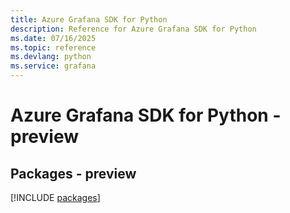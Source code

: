 ```yaml
---
title: Azure Grafana SDK for Python
description: Reference for Azure Grafana SDK for Python
ms.date: 07/16/2025
ms.topic: reference
ms.devlang: python
ms.service: grafana
---
```

# Azure Grafana SDK for Python - preview
## Packages - preview
[!INCLUDE [packages](grafana-index.md)]
